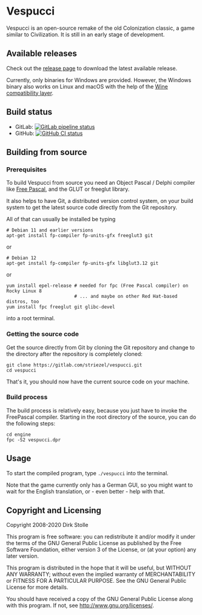 # Vespucci

Vespucci is an open-source remake of the old Colonization classic, a game
similar to Civilization. It is still in an early stage of development.

## Available releases

Check out the [release page](https://github.com/striezel/vespucci/releases) to
download the latest available release.

Currently, only binaries for Windows are provided. However, the Windows binary
also works on Linux and macOS with the help of the
[Wine compatibility layer](https://www.winehq.org/).

## Build status

* GitLab:
[![GitLab pipeline status](https://gitlab.com/striezel/vespucci/badges/master/pipeline.svg)](https://gitlab.com/striezel/vespucci/-/pipelines)
* GitHub:
[![GitHub CI status](https://github.com/striezel/vespucci/workflows/GitHub-CI/badge.svg)](https://github.com/striezel/vespucci/actions)

## Building from source

### Prerequisites

To build Vespucci from source you need an Object Pascal / Delphi compiler like
[Free Pascal](https://www.freepascal.org/), and the GLUT or freeglut library.

It also helps to have Git, a distributed version control system, on your build
system to get the latest source code directly from the Git repository.

All of that can usually be installed be typing

    # Debian 11 and earlier versions
    apt-get install fp-compiler fp-units-gfx freeglut3 git

or

    # Debian 12
    apt-get install fp-compiler fp-units-gfx libglut3.12 git

or

    yum install epel-release # needed for fpc (Free Pascal compiler) on Rocky Linux 8
                             # ... and maybe on other Red Hat-based distros, too
    yum install fpc freeglut git glibc-devel

into a root terminal.

### Getting the source code

Get the source directly from Git by cloning the Git repository and change to
the directory after the repository is completely cloned:

    git clone https://gitlab.com/striezel/vespucci.git
    cd vespucci

That's it, you should now have the current source code on your machine.

### Build process

The build process is relatively easy, because you just have to invoke the
FreePascal compiler. Starting in the root directory of the source, you can do
the following steps:

    cd engine
    fpc -S2 vespucci.dpr

## Usage

To start the compiled program, type `./vespucci` into the terminal.

Note that the game currently only has a German GUI, so you might want to wait
for the English translation, or - even better - help with that.

## Copyright and Licensing

Copyright 2008-2020  Dirk Stolle

This program is free software: you can redistribute it and/or modify
it under the terms of the GNU General Public License as published by
the Free Software Foundation, either version 3 of the License, or
(at your option) any later version.

This program is distributed in the hope that it will be useful,
but WITHOUT ANY WARRANTY; without even the implied warranty of
MERCHANTABILITY or FITNESS FOR A PARTICULAR PURPOSE.  See the
GNU General Public License for more details.

You should have received a copy of the GNU General Public License
along with this program.  If not, see <http://www.gnu.org/licenses/>.
